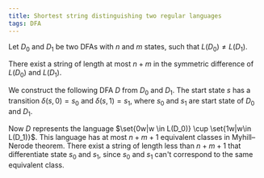 ```yaml
---
title: Shortest string distinguishing two regular languages
tags: DFA
---
```


Let $D_0$ and $D_1$ be two DFAs with $n$ and $m$ states, such that $L(D_0)\neq L(D_1)$.

There exist a string of length at most $n+m$ in the symmetric difference of $L(D_0)$ and $L(D_1)$.

We construct the following DFA $D$ from $D_0$ and $D_1$. The start state $s$ has a transition $\delta(s,0) = s_0$ and $\delta(s,1) = s_1$, where $s_0$ and $s_1$ are start state of $D_0$ and $D_1$.

Now $D$ represents the language $\set{0w|w \in L(D_0)} \cup \set{1w|w\in L(D_1)}$. This language has at most $n+m+1$ equivalent classes in Myhill–Nerode theorem. There exist a string of length less than $n+m+1$ that differentiate state $s_0$ and $s_1$, since $s_0$ and $s_1$ can't correspond to the same equivalent class.